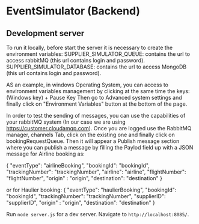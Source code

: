 # EventSimulator (Backend)

## Development server

To run it locally, before start the server it is necessary to create the environment variables:
SUPPLIER_SIMULATOR_QUEUE: contains the url to access rabbitMQ (this url contains login and password).
SUPPLIER_SIMULATOR_DATABASE: contains the url to access MongoDB (this url contains login and password).

AS an example, in windows Operating System, you can access to environment variables management by clicking at the same time the keys: (Windows key) + Pause Key
Then go to Advanced system settings and finally click on "Environment Variables" button at the bottom of the page.

In order to test the sending of messages, you can use the capabilities of your rabbitMQ system (In our case we are using https://customer.cloudamqp.com). 
Once you are logged use the RabbitMQ manager, channels Tab, click on the existing one and finally click on bookingRequestQueue.
Then it will appear a Publish message section where you can publish a message by filling the Paylod field up with a JSON message for Airline booking as:

{
  "eventType": "airlineBooking",
  "bookingId": "bookingId",
  "trackingNumber": "trackingNumber",
  "airline": "airline",
  "flightNumber": "flightNumber",
  "origin" : "origin",
  "destination": "destination"
}

or for Haulier booking: 
{
  "eventType": "haulierBooking",
  "bookingId": "bookingId",
  "trackingNumber": "trackingNumber",
  "supplierID": "supplierID",
  "origin" : "origin",
  "destination": "destination"
}


Run `node server.js` for a dev server. Navigate to `http://localhost:8085/`.

